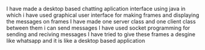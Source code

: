 I have made a desktop based chatting aplication interface using java in which i have used graphical user interface for making frames and displaying the messages on frames
I have made one server class and one client class between them i can send messages
I have used socket programming for sending and reciving messages
I have tried to give these frames a desgine like whatsapp and it is like a desktop based application 
